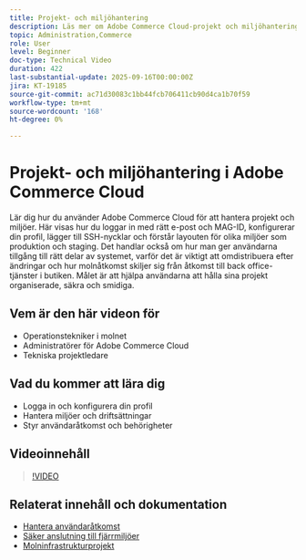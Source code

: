 ```yaml
---
title: Projekt- och miljöhantering
description: Läs mer om Adobe Commerce Cloud-projekt och miljöhanteringsgränssnittet
topic: Administration,Commerce
role: User
level: Beginner
doc-type: Technical Video
duration: 422
last-substantial-update: 2025-09-16T00:00:00Z
jira: KT-19185
source-git-commit: ac71d30083c1bb44fcb706411cb90d4ca1b70f59
workflow-type: tm+mt
source-wordcount: '168'
ht-degree: 0%

---
```



# Projekt- och miljöhantering i Adobe Commerce Cloud

Lär dig hur du använder Adobe Commerce Cloud för att hantera projekt och miljöer. Här visas hur du loggar in med rätt e-post och MAG-ID, konfigurerar din profil, lägger till SSH-nycklar och förstår layouten för olika miljöer som produktion och staging. Det handlar också om hur man ger användarna tillgång till rätt delar av systemet, varför det är viktigt att omdistribuera efter ändringar och hur molnåtkomst skiljer sig från åtkomst till back office-tjänster i butiken. Målet är att hjälpa användarna att hålla sina projekt organiserade, säkra och smidiga.

## Vem är den här videon för

* Operationstekniker i molnet
* Administratörer för Adobe Commerce Cloud
* Tekniska projektledare

## Vad du kommer att lära dig

* Logga in och konfigurera din profil
* Hantera miljöer och driftsättningar
* Styr användaråtkomst och behörigheter

## Videoinnehåll

>[!VIDEO](https://video.tv.adobe.com/v/3474965/?learn=on&enablevpops&captions=swe)

## Relaterat innehåll och dokumentation

* [Hantera användaråtkomst](https://experienceleague.adobe.com/sv/docs/commerce-on-cloud/user-guide/project/user-access)
* [Säker anslutning till fjärrmiljöer](https://experienceleague.adobe.com/sv/docs/commerce-on-cloud/user-guide/develop/secure-connections)
* [Molninfrastrukturprojekt](https://experienceleague.adobe.com/sv/docs/commerce-on-cloud/user-guide/project/overview)

